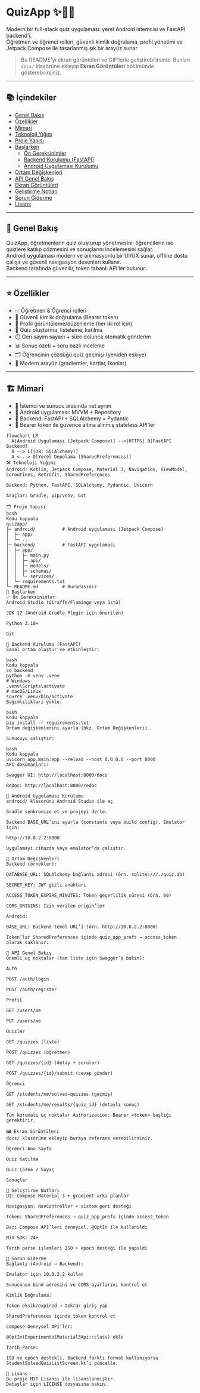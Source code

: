 # QuizApp ✨📱🧠

Modern bir full-stack quiz uygulaması: yerel Android istemcisi ve FastAPI backend’i.  
Öğretmen ve öğrenci rolleri, güvenli kimlik doğrulama, profil yönetimi ve Jetpack Compose ile tasarlanmış şık bir arayüz sunar.  

> Bu README’yi ekran görüntüleri ve GIF’lerle geliştirebilirsiniz. Bunları `docs/` klasörüne ekleyip **Ekran Görüntüleri** bölümünde gösterebilirsiniz.

---

## 📚 İçindekiler
- [Genel Bakış](#-genel-bakış)
- [Özellikler](#-özellikler)
- [Mimari](#-mimari)
- [Teknoloji Yığını](#️-teknoloji-yığını)
- [Proje Yapısı](#-proje-yapısı)
- [Başlarken](#-başlarken)
  - [Ön Gereksinimler](#-ön-gereksinimler)
  - [Backend Kurulumu (FastAPI)](#-backend-kurulumu-fastapi)
  - [Android Uygulaması Kurulumu](#-android-uygulaması-kurulumu)
- [Ortam Değişkenleri](#-ortam-değişkenleri)
- [API Genel Bakış](#-api-genel-bakış)
- [Ekran Görüntüleri](#-ekran-görüntüleri)
- [Geliştirme Notları](#-geliştirme-notları)
- [Sorun Giderme](#-sorun-giderme)
- [Lisans](#-lisans)

---

## 🧩 Genel Bakış
QuizApp, öğretmenlerin quiz oluşturup yönetmesini; öğrencilerin ise quizlere katılıp çözmesini ve sonuçlarını incelemesini sağlar.  
Android uygulaması modern ve animasyonlu bir UI/UX sunar, offline dostu çalışır ve güvenli navigasyon desenleri kullanır.  
Backend tarafında güvenilir, token tabanlı API’ler bulunur.

---

## ⭐ Özellikler
- ✅ Öğretmen & Öğrenci rolleri  
- 🔐 Güvenli kimlik doğrulama (Bearer token)  
- 👤 Profil görüntüleme/düzenleme (her iki rol için)  
- 📝 Quiz oluşturma, listeleme, katılma  
- ⏱️ Geri sayım sayacı + süre dolunca otomatik gönderim  
- 📊 Sonuç özeti + soru bazlı inceleme  
- 🗂️ Öğrencinin çözdüğü quiz geçmişi (yeniden eskiye)  
- 🎨 Modern arayüz (gradientler, kartlar, ikonlar)  

---

## 🏗️ Mimari
- 🔹 İstemci ve sunucu arasında net ayrım  
- 🔹 Android uygulaması: MVVM + Repository  
- 🔹 Backend: FastAPI + SQLAlchemy + Pydantic  
- 🔹 Bearer token ile güvence altına alınmış stateless API’ler  

```mermaid
flowchart LR
  A[Android Uygulaması (Jetpack Compose)] -->|HTTPS| B[FastAPI Backend]
  B --> C[(DB: SQLAlchemy)]
  A <-.-> D[Yerel Depolama (SharedPreferences)]
🛠️ Teknoloji Yığını
Android: Kotlin, Jetpack Compose, Material 3, Navigation, ViewModel, Coroutines, Retrofit, SharedPreferences

Backend: Python, FastAPI, SQLAlchemy, Pydantic, Uvicorn

Araçlar: Gradle, pip/venv, Git

🗂️ Proje Yapısı
bash
Kodu kopyala
quizapp/
├─ android/          # Android uygulaması (Jetpack Compose)
│  ├─ app/
│  └─ ...
├─ backend/          # FastAPI uygulaması
│  ├─ app/
│  │  ├─ main.py
│  │  ├─ api/
│  │  ├─ models/
│  │  ├─ schemas/
│  │  └─ services/
│  └─ requirements.txt
└─ README.md         # Buradasınız
🚀 Başlarken
✅ Ön Gereksinimler
Android Studio (Giraffe/Flamingo veya üstü)

JDK 17 (Android Gradle Plugin için önerilen)

Python 3.10+

Git

🧪 Backend Kurulumu (FastAPI)
Sanal ortam oluştur ve etkinleştir:

bash
Kodu kopyala
cd backend
python -m venv .venv
# Windows
.venv\Scripts\activate
# macOS/Linux
source .venv/bin/activate
Bağımlılıkları yükle:

bash
Kodu kopyala
pip install -r requirements.txt
Ortam değişkenlerini ayarla (bkz. Ortam Değişkenleri).

Sunucuyu çalıştır:

bash
Kodu kopyala
uvicorn app.main:app --reload --host 0.0.0.0 --port 8000
API dokümanları:

Swagger UI: http://localhost:8000/docs

ReDoc: http://localhost:8000/redoc

📱 Android Uygulaması Kurulumu
android/ klasörünü Android Studio ile aç.

Gradle senkronize et ve projeyi derle.

Backend BASE_URL’ini ayarla (constants veya build config). Emulator için:

http://10.0.2.2:8000

Uygulamayı cihazda veya emulator’da çalıştır.

🔐 Ortam Değişkenleri
Backend (örnekler):

DATABASE_URL: SQLAlchemy bağlantı adresi (örn. sqlite:///./quiz.db)

SECRET_KEY: JWT gizli anahtarı

ACCESS_TOKEN_EXPIRE_MINUTES: Token geçerlilik süresi (örn. 60)

CORS_ORIGINS: İzin verilen origin’ler

Android:

BASE_URL: Backend temel URL’i (örn. http://10.0.2.2:8000)

Token’lar SharedPreferences içinde quiz_app_prefs → access_token olarak saklanır.

🔗 API Genel Bakış
Önemli uç noktalar (tam liste için Swagger’a bakın):

Auth

POST /auth/login

POST /auth/register

Profil

GET /users/me

PUT /users/me

Quizler

GET /quizzes (liste)

POST /quizzes (öğretmen)

GET /quizzes/{id} (detay + sorular)

POST /quizzes/{id}/submit (cevap gönder)

Öğrenci

GET /students/me/solved-quizzes (geçmiş)

GET /students/me/results/{quiz_id} (detaylı sonuç)

Tüm korumalı uç noktalar Authorization: Bearer <token> başlığı gerektirir.

🖼️ Ekran Görüntüleri
docs/ klasörüne ekleyip buraya referans verebilirsiniz.

Öğrenci Ana Sayfa

Quiz Katılma

Quiz Çözme / Sayaç

Sonuçlar

🧠 Geliştirme Notları
UI: Compose Material 3 + gradient arka planlar

Navigasyon: NavController + sistem geri desteği

Token: SharedPreferences → quiz_app_prefs içinde access_token

Bazı Compose API’leri deneysel, @OptIn ile kullanıldı

Min SDK: 24+

Tarih parse işlemleri ISO + epoch desteği ile yapıldı

🧯 Sorun Giderme
Bağlantı (Android → Backend):

Emulator için 10.0.2.2 kullan

Sunucunun bind adresini ve CORS ayarlarını kontrol et

Kimlik Doğrulama:

Token eksik/expired → tekrar giriş yap

SharedPreferences içinde token kontrol et

Compose Deneysel API’ler:

@OptIn(ExperimentalMaterial3Api::class) ekle

Tarih Parse:

ISO ve epoch destekli. Backend farklı format kullanıyorsa StudentSolvedQuizListScreen.kt’i güncelle.

📄 Lisans
Bu proje MIT Lisansı ile lisanslanmıştır.
Detaylar için LICENSE dosyasına bakın.
